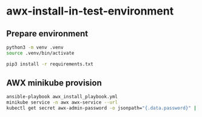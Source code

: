 # awx-install-in-test-environment

## Prepare environment
```bash
python3 -m venv .venv
source .venv/bin/activate

pip3 install -r requirements.txt
```

## AWX minikube provision
```bash
ansible-playbook awx_install_playbook.yml
minikube service -n awx awx-service --url
kubectl get secret awx-admin-password -o jsonpath="{.data.password}" | base64 --decode ; echo
```